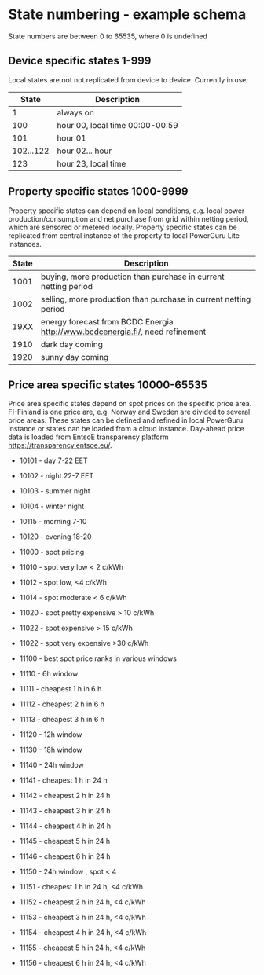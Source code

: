 # State numbering - example schema
State numbers are between 0 to 65535, where 0 is undefined 

## Device specific states 1-999
Local states are not not replicated from device to device.
Currently in use:

| State      | Description  |
| ------------- |------------- |
| 1 | always on  |
| 100 | hour 00, local time 00:00-00:59 |
| 101 | hour 01|
| 102...122 | hour 02... hour |
| 123 | hour 23, local time|

## Property specific states 1000-9999
Property specific states can depend on local conditions, e.g. local power production/consumption and net purchase from grid within netting period, which are sensored or metered locally. Property specific states can be replicated from central instance of the property to local PowerGuru Lite instances.

| State      | Description  |
| ------------- |------------- |
| 1001 | buying, more production than purchase in current netting period  |
| 1002 | selling, more production than purchase in current netting period|
| 19XX | energy forecast from BCDC Energia http://www.bcdcenergia.fi/, need refinement|
| 1910 | dark day coming|
| 1920 | sunny day coming|



## Price area specific states 10000-65535
Price area specific states  depend on spot prices on the specific price area. FI-Finland is one price are, e.g. Norway and Sweden are divided to several price areas. These states can be defined and refined in local PowerGuru instance or states can be loaded from a cloud instance. Day-ahead price data is loaded from EntsoE transparency platform https://transparency.entsoe.eu/. 

- 10101 - day 7-22 EET
- 10102 - night 22-7 EET
- 10103 - summer night 
- 10104 - winter night
- 10115 - morning 7-10
- 10120 - evening 18-20 

- 11000 - spot pricing
- 11010 - spot very low < 2 c/kWh
- 11012 - spot low, <4 c/kWh
- 11014 - spot moderate < 6 c/kWh
- 11020 - spot pretty expensive > 10 c/kWh
- 11022 - spot expensive > 15 c/kWh
- 11022 - spot very expensive >30 c/kWh

- 11100 - best spot price ranks in various windows 
- 11110 - 6h window
- 11111 - cheapest 1 h in 6 h
- 11112 - cheapest 2 h in 6 h
- 11113 - cheapest 3 h in 6 h

- 11120 - 12h window
- 11130 - 18h window

- 11140 - 24h window
- 11141 - cheapest 1 h in 24 h
- 11142 - cheapest 2 h in 24 h
- 11143 - cheapest 3 h in 24 h
- 11144 - cheapest 4 h in 24 h
- 11145 - cheapest 5 h in 24 h
- 11146 - cheapest 6 h in 24 h
- 11150 - 24h window , spot < 4
- 11151 - cheapest 1 h in 24 h, <4 c/kWh
- 11152 - cheapest 2 h in 24 h, <4 c/kWh
- 11153 - cheapest 3 h in 24 h, <4 c/kWh
- 11154 - cheapest 4 h in 24 h, <4 c/kWh
- 11155 - cheapest 5 h in 24 h, <4 c/kWh
- 11156 - cheapest 6 h in 24 h, <4 c/kWh






